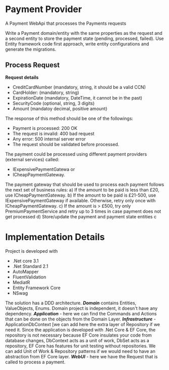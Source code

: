 
# Payment Provider
A Payment WebApi that processes the Payments requests



Write a Payment domain/entity with the same properties as the request and a second entity to store the payment state (pending, processed, failed). Use Entity framework code first approach, write entity configurations and generate the migrations.


## Process Request
**Request details** 
- CreditCardNumber (mandatory, string, it should be a valid CCN) 
- CardHolder: (mandatory, string) 
- ExpirationDate (mandatory, DateTime, it cannot be in the past) 
- SecurityCode (optional, string, 3 digits) 
-  Amount (mandatoy decimal, positive amount)

The response of this method should be one of the followings:
- Payment is processed: 200 OK 
- The request is invalid: 400 bad request 
- Any error: 500 internal server error
- The request should be validated before processed. 

The payment could be processed using different payment providers (external services) called: 
- IExpensivePaymentGatewa or 
- ICheapPaymentGateway. 

The payment gateway that should be used to process each payment follows the next set of business rules: 
a) If the amount to be paid is less than £20, use ICheapPaymentGateway. 
b) If the amount to be paid is £21-500, use IExpensivePaymentGateway if available. Otherwise, retry only once with ICheapPaymentGateway. 
c) If the amount is > £500, try only PremiumPaymentService and retry up to 3 times in case payment does not get processed 
d) Store/update the payment and payment state entities c

# Implementation Details

Project is developed with 
- .Net core 3.1
- .Net Standard 2.1
- AutoMapper
- FluentValidation
- MediatR
- Entity Framework Core
- NSwag

The solution has a DDD architecture.
***Domain***  contains Entities, ValueObjects, Enums. Domain project is independent, it doesn't have any dependency. 
***Application***  - here we can find the Commands and Actions that can be done on the objects from the Domain Layer. 
***Infrastructure*** - ApplicationDbContext [we can add here the extra layer of Repository if we need it. Since the application is developed with .Net Core & EF Core, the repository is not necessary because EF Core insulates your code from database changes, DbContext acts as a unit of work, DbSet acts as a repository, EF Core has features for unit testing without repositories. We can add Unit of Work & Repository patterns if we would need to have an abstraction from EF Core layer.
***WebUI*** - here we have the Request that is called to process a payment.




